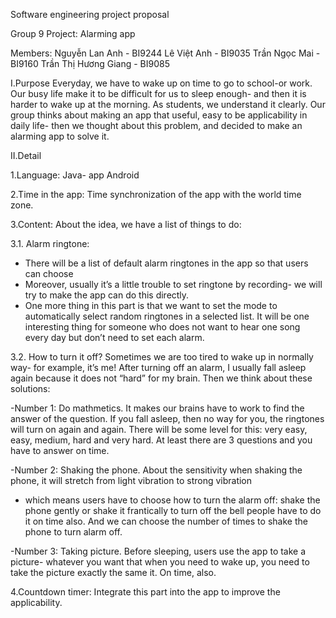Software engineering project proposal

Group 9
Project: Alarming app

Members:
Nguyễn Lan Anh - BI9244
Lê Việt Anh - BI9035
Trần Ngọc Mai - BI9160
Trần Thị Hương Giang - BI9085

I.Purpose 
Everyday, we have to wake up on time to go to school-or work. Our busy life make it to be difficult for us 
to sleep enough- and then it is harder to wake up at the morning.
As students, we understand it clearly. Our group thinks about making an app that useful, easy to be applicability 
in daily life- then we thought about this problem, and decided to make an alarming app to solve it.

II.Detail

1.Language:
Java- app Android

2.Time in the app:
Time synchronization of the app with the world time zone.

3.Content:
About the idea, we have a list of things to do:

3.1. Alarm ringtone:
- There will be a list of default alarm ringtones in the app so that users can choose
- Moreover, usually it’s a little trouble to set ringtone by recording- we will try to make the app can do this directly.
- One more thing in this part is that we want to set the mode to automatically select random ringtones in a selected list. 
It will be one interesting thing for someone who does not want to hear one song every day but don’t need to set each alarm.

3.2. How to turn it off?
Sometimes we are too tired to wake up in normally way- for example, it’s me! After turning off an alarm, I usually fall asleep 
again because it does not “hard” for my brain. Then we think about these solutions:

-Number 1: Do mathmetics. It makes our brains have to work to find the answer of the question. If you fall asleep, then no way 
for you, the ringtones will turn on again and again. There will be some level for this: very easy, easy, medium, hard and very hard. 
At least there are 3 questions and you have to answer on time.

-Number 2: Shaking the phone. About the sensitivity when shaking the phone, it will stretch from light vibration to strong vibration
- which means users have to choose how to turn the alarm off: shake the phone gently or shake it frantically to turn off the bell
people have to do it on time also. And we can choose the number of times to shake the phone to turn alarm off.

-Number 3: Taking picture. Before sleeping, users use the app to take a picture- whatever you want that when you need to wake up, you 
need to take the picture exactly the same it. On time, also.

4.Countdown timer: Integrate this part into the app to improve the applicability.
